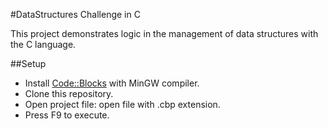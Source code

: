 #DataStructures Challenge in C

This project demonstrates logic in the management of data structures with the C language.

##Setup

- Install [Code::Blocks](https://www.codeblocks.org/downloads/binaries/ "Code::Blocks") with MinGW compiler.
- Clone this repository.
- Open project file: open file with .cbp extension.
- Press F9 to execute.